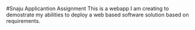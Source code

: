 #Snaju Applicantion Assignment
This is a webapp I am creating to demostrate my abilities to deploy a web based software solution based on requirements.
